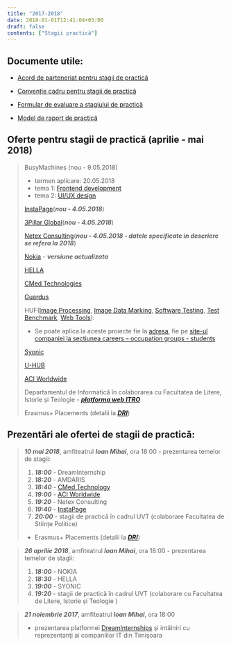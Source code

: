```yaml
---
title: "2017-2018"
date: 2018-01-01T12:41:04+03:00
draft: false
contents: ["Stagii practică"]
---
```

## Documente utile:
- [Acord de parteneriat pentru stagii de practică](https://drive.google.com/open?id=1N127upI6fHo_IT_bS7d22aVtt4m6p0f5)

- [Convenție cadru pentru stagii de practică](https://drive.google.com/open?id=1wXFRKun7LGQva-LOvnnVdmre-kzGx17a)

- [Formular de evaluare a stagiului de practică](https://drive.google.com/open?id=1nybV4xEjyqSxOFD76_8PF3K0GYyJJUEA)

- [Model de raport de practică](https://drive.google.com/open?id=1tfs-3QHZnCBEjLwODYdrnj8plB0NhjdD)

## Oferte pentru stagii de practică  (aprilie - mai 2018)
> BusyMachines (nou - 9.05.2018)
>
> - termen aplicare: 20.05.2018
> - tema 1: [Frontend development](https://www.google.com/url?q=https%3A%2F%2Fwww.busymachines.com%2Fcareers%2Fpaid-web-development-internship-busymachines%2F&sa=D&sntz=1&usg=AOvVaw2U5I9sJhxife7ltA7nrjxJ)
> - tema 2: [UI/UX design](https://www.google.com/url?q=https%3A%2F%2Fwww.busymachines.com%2Fcareers%2Fpaid-ui-ux-design-internship%2F&sa=D&sntz=1&usg=AOvVaw13flAT3mbd6yVbqVcu_cq7)
>
> [InstaPage](https://drive.google.com/open?id=13-DngZVKcEdNb_FubeWcpvjEJ-LPKOrs)(***nou - 4.05.2018***)
>
> [3Pillar Global](https://drive.google.com/open?id=1_QTRJbt7P1DaG8Ahkf6jcNQtD868qv-T)(***nou - 4.05.2018***)
>
> [Netex Consulting](https://drive.google.com/open?id=0ByEqJQoEFAH-ODgyVk9kamVEbEk)(***nou - 4.05.2018 - datele specificate in descriere se refera la 2018***)
>
> [Nokia](https://drive.google.com/open?id=1ySNk59aD-RmgPfFO8Rj09wI1EjnBj21h) - ***versiune actualizata***
>
> [HELLA](https://drive.google.com/open?id=1jL-bke6aeL40N-3f47glDvWuVC7KG3nK)
>
> [CMed Technologies](https://drive.google.com/open?id=1FucwAuvU_TXDi94UhApHQTcnOi0egSsx)
>
> [Guardus](https://drive.google.com/open?id=1aZb2892DihwvXnu6toVlJXvp8E0C-j0n)
>
> HUF([Image Processing](https://drive.google.com/open?id=1uhn6Vm426ngnRGM7qWvfe-0qY6Lk9jrz), [Image Data Marking](https://drive.google.com/open?id=1QVOxNK7q7LJRGZOAa6A-MJLNMw9NEZ11), [Software Testing](https://drive.google.com/open?id=1DYbtUtKggkWC0O006PYceMhDY1rGQt46), [Test Benchmark](https://drive.google.com/open?id=11y5z07g0tLqqcDrAlrkAJyiyTPq0x33j), [Web Tools](https://drive.google.com/open?id=1d_L24yuwuGe-BJFq2ujGlUaSRSCUv86j)):
> - Se poate aplica la aceste proiecte fie la [adresa](resurse.umane@huf-group.com), fie pe [site-ul companiei la sectiunea careers – occupation groups -  students](https://www.huf-group.com/11/menue/career/occupation-groups/students/)
>
> [Syonic](https://drive.google.com/open?id=1z5N524Ul_DAYzx-iFIqypg4LsKjtQWjE)
>
> [U-HUB](https://www.google.com/url?q=https%3A%2F%2Fu-hub.ro%2Fmentorprogram%2F&sa=D&sntz=1&usg=AOvVaw1t8znc2m4zAQH0g75yPpkz)
>
> [ACI Worldwide](https://drive.google.com/open?id=11hJVnwOAyDn039numeVu0cwgJ9Xrh4Zx)
>
> Departamentul de Informatică în colaborarea cu Facultatea de Litere, Istorie și Teologie - [***platforma web ITRO***](https://drive.google.com/file/d/1_yKhR8mupQAAD7P_0_bB-C8tGrzJP1qj/view?usp=sharing)
>
> Erasmus+ Placements (detalii la [***DRI***](https://www.google.com/url?q=https%3A%2F%2Fri.uvt.ro%2Finformatii-generale-3%2F&sa=D&sntz=1&usg=AOvVaw0fB9Ei-Ro6JMtpcXTCBcVF))

## Prezentări ale ofertei de stagii de practică:
> ***10 mai 2018***, amfiteatrul ***Ioan Mihai***, ora 18:00 - prezentarea temelor de stagii:
> 1. ***18:00*** - DreamInternship
> 2. ***18:20*** - AMDARIS
> 3. ***18:40*** - [CMed Technology](https://drive.google.com/open?id=1FucwAuvU_TXDi94UhApHQTcnOi0egSsx)
> 4. ***19:00*** - [ACI Worldwide](https://drive.google.com/open?id=11hJVnwOAyDn039numeVu0cwgJ9Xrh4Zx)
> 5. ***19:20*** - Netex Consulting
> 6. ***19:40*** - [InstaPage](https://drive.google.com/open?id=13-DngZVKcEdNb_FubeWcpvjEJ-LPKOrs)
> 7. ***20:00*** - stagii de practică în cadrul UVT (colaborare Facultatea de Stiințe Politice)
> - Erasmus+ Placements (detalii la [***DRI***](https://www.google.com/url?q=https%3A%2F%2Fri.uvt.ro%2Finformatii-generale-3%2F&sa=D&sntz=1&usg=AOvVaw0fB9Ei-Ro6JMtpcXTCBcVF))

> ***26 aprilie 2018***, amfiteatrul ***Ioan Mihai***, ora 18:00  - prezentarea temelor de stagii:
> 1. ***18:00***  - NOKIA
> 2. ***18:30***  - HELLA
> 3. ***19:00***  - SYONIC
> 4. ***19:20*** - stagii de practică în cadrul UVT (colaborare cu Facultatea de Litere, Istorie și Teologie )


> ***21 noiembrie 2017***, amfiteatrul ***Ioan Mihai***, ora 18:00
> - prezentarea platformei [DreamInternships](https://dreaminternship.ro/) şi intâlniri cu reprezentanţi ai companiilor IT din Timişoara
